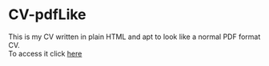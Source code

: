 ﻿# CV-pdfLike

This is my CV written in plain HTML and apt to look like a normal PDF format CV.<br/>
To access it click [here](https://amantini1997.github.io/CV-PDF/)
